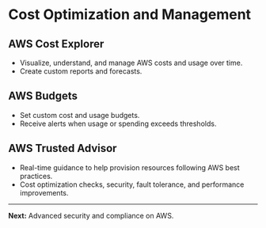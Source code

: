 # Cost Optimization and Management

## AWS Cost Explorer
- Visualize, understand, and manage AWS costs and usage over time.
- Create custom reports and forecasts.

## AWS Budgets
- Set custom cost and usage budgets.
- Receive alerts when usage or spending exceeds thresholds.

## AWS Trusted Advisor
- Real-time guidance to help provision resources following AWS best practices.
- Cost optimization checks, security, fault tolerance, and performance improvements.

---

**Next:** Advanced security and compliance on AWS.
